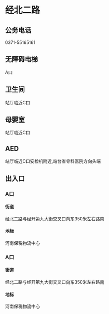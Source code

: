 # 经北二路

## 公务电话

0371-55165161

## 无障碍电梯

A口

## 卫生间

站厅临近C口

## 母婴室

站厅临近C口

## AED

站厅临近C口安检机附近,站台省骨科医院方向头端

## 出入口

### A口

#### 街道

经北二路与经开第九大街交叉口向东350米左右路南

#### 地标

河南保税物流中心

### A口

#### 街道

经北二路与经开第九大街交叉口向东350米左右路南

#### 地标

河南保税物流中心

